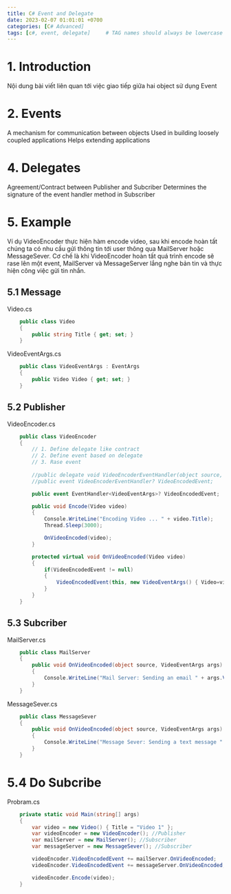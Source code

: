 ```yaml
---
title: C# Event and Delegate
date: 2023-02-07 01:01:01 +0700
categories: [C# Advanced]
tags: [c#, event, delegate]     # TAG names should always be lowercase
---
```


# 1. Introduction
Nội dung bài viết liên quan tới việc giao tiếp giữa hai object sử dụng Event

# 2. Events 
A mechanism for communication between objects
Used in building loosely coupled applications
Helps extending applications

# 4. Delegates
Agreement/Contract between Publisher and Subcriber
Determines the signature of the event handler method in Subscriber

# 5. Example
Ví dụ VideoEncoder thực hiện hàm encode video, sau khi encode hoàn tất chúng ta có nhu cầu gửi thông tin tới user thông qua MailServer hoặc MessageSever. Cơ chế là khi VideoEncoder hoàn tất quá trình encode sẽ rase lên một event, MailServer và MessageServer lắng nghe bản tin và thực hiện công việc gửi tin nhắn.

## 5.1 Message
Video.cs
``` c#
    public class Video
    {
        public string Title { get; set; }
    }
```

VideoEventArgs.cs
``` c#
    public class VideoEventArgs : EventArgs
    {
        public Video Video { get; set; }
    }
```

## 5.2 Publisher
VideoEncoder.cs
``` c#
    public class VideoEncoder
    {
        // 1. Define delegate like contract
        // 2. Define event based on delegate
        // 3. Rase event
        
        //public delegate void VideoEncoderEventHandler(object source, VideoEventArgs args);
        //public event VideoEncoderEventHandler? VideoEncodedEvent;

        public event EventHandler<VideoEventArgs>? VideoEncodedEvent;

        public void Encode(Video video) 
        {
            Console.WriteLine("Encoding Video ... " + video.Title);
            Thread.Sleep(3000);

            OnVideoEncoded(video);
        }

        protected virtual void OnVideoEncoded(Video video)
        {
            if(VideoEncodedEvent != null)
            {
                VideoEncodedEvent(this, new VideoEventArgs() { Video=video});
            }
        }
    }
```

## 5.3 Subcriber
MailServer.cs
``` c#
    public class MailServer
    {
        public void OnVideoEncoded(object source, VideoEventArgs args)
        {
            Console.WriteLine("Mail Server: Sending an email " + args.Video.Title);
        }
    }
```

MessageSever.cs
``` c#
    public class MessageSever
    {
        public void OnVideoEncoded(object source, VideoEventArgs args)
        {
            Console.WriteLine("Message Sever: Sending a text message " + args.Video.Title);
        }
    }
```

# 5.4 Do Subcribe
Probram.cs
``` c#
    private static void Main(string[] args)
    {
        var video = new Video() { Title = "Video 1" };
        var videoEncoder = new VideoEncoder(); //Publisher
        var mailServer = new MailServer(); //Subscriber
        var messageServer = new MessageSever(); //Subscriber

        videoEncoder.VideoEncodedEvent += mailServer.OnVideoEncoded;
        videoEncoder.VideoEncodedEvent += messageServer.OnVideoEncoded;

        videoEncoder.Encode(video);
    }
```